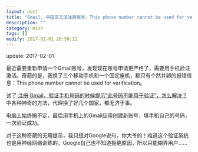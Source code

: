 ```yaml
---
layout: post
title: "Gmail, 中国区无法注册账号，This phone number cannot be used for verification."
description: ""
category: misc
tags: []
modify: 2017-02-01 20:50:11
---
```


update: 2017-02-01


最近需要重新申请一个Gmail账号，发现现在账号申请更严格了，需要用手机验证激活。奇葩的是，我换了三个移动手机和一个固定座机，都只有个然并卵的报错信息：This phone number cannot be used for verification。

试了[ 注册 Gmail，验证手机号码的时候提示“此号码不能用于验证”，怎么解决？](https://www.zhihu.com/question/34834773)中各种神奇的方法，代理换了好几个国家，都无济于事。

电脑上始终搞不定，最后用手机上的Gmail应用创建新账号，填手机自己的号码，一次验证成功。

对于这种奇葩的无用提示，我只想对Google说句，你大爷的！难道这个验证系统也是用神经网络训练的，Google自己也不知道拒绝原因，所以只能糊弄用户……
